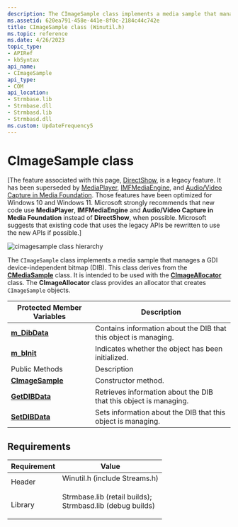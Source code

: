 ```yaml
---
description: The CImageSample class implements a media sample that manages a GDI device-independent bitmap (DIB).
ms.assetid: 620ea791-458e-441e-8f0c-2184c44c742e
title: CImageSample class (Winutil.h)
ms.topic: reference
ms.date: 4/26/2023
topic_type: 
- APIRef
- kbSyntax
api_name: 
- CImageSample
api_type: 
- COM
api_location: 
- Strmbase.lib
- Strmbase.dll
- Strmbasd.lib
- Strmbasd.dll
ms.custom: UpdateFrequency5
---
```


# CImageSample class

\[The feature associated with this page, [DirectShow](/windows/win32/directshow/directshow), is a legacy feature. It has been superseded by [MediaPlayer](/uwp/api/Windows.Media.Playback.MediaPlayer), [IMFMediaEngine](/windows/win32/api/mfmediaengine/nn-mfmediaengine-imfmediaengine), and [Audio/Video Capture in Media Foundation](windows/win32/medfound/audio-video-capture-in-media-foundation). Those features have been optimized for Windows 10 and Windows 11. Microsoft strongly recommends that new code use **MediaPlayer**, **IMFMediaEngine** and **Audio/Video Capture in Media Foundation** instead of **DirectShow**, when possible. Microsoft suggests that existing code that uses the legacy APIs be rewritten to use the new APIs if possible.\]

![cimagesample class hierarchy](images/wutil03.png)

The `CImageSample` class implements a media sample that manages a GDI device-independent bitmap (DIB). This class derives from the [**CMediaSample**](cmediasample.md) class. It is intended to be used with the [**CImageAllocator**](cimageallocator.md) class. The **CImageAllocator** class provides an allocator that creates `CImageSample` objects.



| Protected Member Variables                        | Description                                                       |
|---------------------------------------------------|-------------------------------------------------------------------|
| [**m\_DibData**](cimagesample-m-dibdata.md)      | Contains information about the DIB that this object is managing.  |
| [**m\_bInit**](cimagesample-m-binit.md)          | Indicates whether the object has been initialized.                |
| Public Methods                                    | Description                                                       |
| [**CImageSample**](cimagesample-cimagesample.md) | Constructor method.                                               |
| [**GetDIBData**](cimagesample-getdibdata.md)     | Retrieves information about the DIB that this object is managing. |
| [**SetDIBData**](cimagesample-setdibdata.md)     | Sets information about the DIB that this object is managing.      |



 

## Requirements



| Requirement | Value |
|--------------------|--------------------------------------------------------------------------------------------------------------------------------------------------------------------------------------------|
| Header<br/>  | <dl> <dt>Winutil.h (include Streams.h)</dt> </dl>                                                                                   |
| Library<br/> | <dl> <dt>Strmbase.lib (retail builds); </dt> <dt>Strmbasd.lib (debug builds)</dt> </dl> |



 

 




